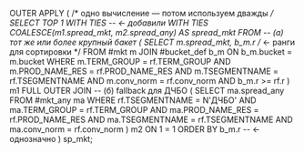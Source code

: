 OUTER APPLY
(
    /* одно вычисление — потом используем дважды */
    SELECT TOP 1 WITH TIES          -- ← добавили WITH TIES
           COALESCE(m1.spread_mkt, m2.spread_any) AS spread_mkt
    FROM   -- (а) тот же или более крупный бакет
           ( SELECT m.spread_mkt,
                    b_m.r                          /* ← ранги для сортировки */
             FROM   #mkt m
             JOIN   #bucket_def b_m ON b_m.bucket = m.bucket
             WHERE  m.TERM_GROUP     = rf.TERM_GROUP
               AND  m.PROD_NAME_RES  = rf.PROD_NAME_RES
               AND  m.TSEGMENTNAME   = rf.TSEGMENTNAME
               AND  m.conv_norm      = rf.conv_norm
               AND  b_m.r            >= rf.r )             m1
           FULL OUTER JOIN
           -- (б) fallback для ДЧБО
           ( SELECT ma.spread_any
             FROM   #mkt_any ma
             WHERE  rf.TSEGMENTNAME = N'ДЧБО'
               AND  ma.TERM_GROUP    = rf.TERM_GROUP
               AND  ma.PROD_NAME_RES = rf.PROD_NAME_RES
               AND  ma.TSEGMENTNAME  = rf.TSEGMENTNAME
               AND  ma.conv_norm     = rf.conv_norm )      m2
             ON 1 = 1
    ORDER BY b_m.r                                   -- ← однозначно
) sp_mkt;
